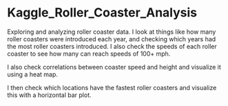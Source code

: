 # Kaggle_Roller_Coaster_Analysis

Exploring and analyzing roller coaster data. I look at things like how many roller coasters were introduced each year,
and checking which years had the most roller coasters introduced. I also check the speeds of each roller coaster to see
how many can reach speeds of 100+ mph. 

I also check correlations between coaster speed and height and visualize it using a heat map.

I then check which locations have the fastest roller coasters and visualize this with a horizontal bar plot.



